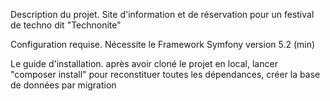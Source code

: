 Description du projet.
  Site d'information et de réservation pour un festival de techno dit "Technonite"

Configuration requise.
  Nécessite le Framework Symfony version 5.2 (min)

Le guide d'installation.
  après avoir cloné le projet en local, lancer "composer install" pour reconstituer toutes les dépendances,
  créer la base de données par migration
